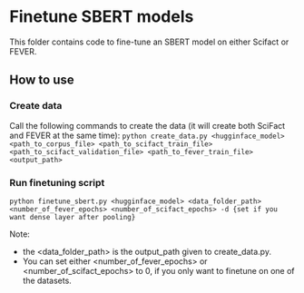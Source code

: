 # Finetune SBERT models

This folder contains code to fine-tune an SBERT model on either Scifact or FEVER.

## How to use

### Create data
Call the following commands to create the data (it will create both SciFact and FEVER at the same time):
```python create_data.py <hugginface_model> <path_to_corpus_file> <path_to_scifact_train_file> <path_to_scifact_validation_file> <path_to_fever_train_file> <output_path>```

### Run finetuning script
```python finetune_sbert.py <hugginface_model> <data_folder_path> <number_of_fever_epochs> <number_of_scifact_epochs> -d {set if you want dense layer after pooling}```

Note: 
- the <data_folder_path> is the output_path given to create_data.py.
- You can set either <number_of_fever_epochs> or <number_of_scifact_epochs> to 0, if you only want to finetune on one of the datasets.
